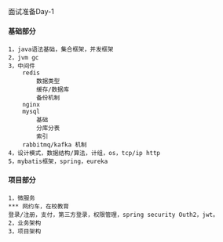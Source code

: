 面试准备Day-1

#### 基础部分

~~~
1，java语法基础，集合框架，并发框架
2，jvm gc
3，中间件
	redis
		数据类型
		缓存/数据库
		备份机制
	nginx
	mysql
		基础
		分库分表
		索引
	rabbitmq/kafka 机制
4，设计模式，数据结构/算法，计组，os，tcp/ip	http
5，mybatis框架，spring，eureka
~~~





#### 项目部分

~~~
1，微服务
*** 网约车，在校教育
登录/注册，支付，第三方登录，权限管理，spring security Outh2，jwt。
2，业务架构
3，项目架构
~~~



